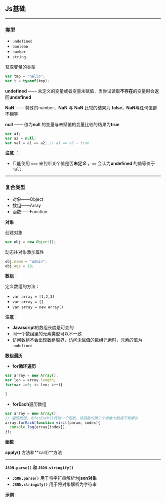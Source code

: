 ## Js基础



-----

### 类型

+ `undefined`
+ `boolean`
+ `number`
+ `string`

获取变量的类型

```javascript
var tmp = "hello";
var t = typeof(tmp);
```

**undefined** —— 未定义的变量或者变量未赋值，当尝试读取**不存在**的变量时会返回**undefined**

**NaN** —— 特殊的number，**NaN** 与 **NaN** 比较的结果为 **false**，**NaN**与任何值都不相等

**null** —— 值为**null** 的变量与未赋值的变量比较的结果为**true**

```javascript
var a1;
var a2 = null;
var val = a1 == a2; // a1 == a2 → true
```

**注意** ：

+ 只能使用 `===` 来判断某个值是否**未定义** ，`==` 会认为**undefined** 的值等价于`null`

-----

### 复合类型

+ 对象——Object
+ 数组——Array
+ 函数——Function




**对象**

创建对象

```javascript
var obj = new Object();
```

动态往对象添加属性

```javascript
obj.name = "admin";
obj.age = 18;
```



**数组**：

定义数组的方法：

+ `var array = [1,2,3]`
+ `var array = []`
+ `var array = new Array()`

**注意**：

+ **Javascript**的数组长度是可变的
+ 同一个数组里的元素类型可以不一致
+ 访问数组不会出现数组越界，访问未赋值的数组元素时，元素的值为 `undefined`



**数组遍历**

+ **for循环遍历**

```javascript
var array = new Array();
var len = array.length;
for(var i=0; i< len; i++){
  
}
```

+ **forEach**遍历数组

```javascript
var array = new Array();
// 遍历数组，向forEach()传递一个函数，该函数的第二个参数为数组下标索引
array.forEach(function visit(param, index){
  console.log(array[index]);
});
```



**函数**

**apply()** 方法和**call()**方法　



------

**`JSON.parse()` 和 `JSON.stringify()`**

+ **`JSON.parse()`** 用于将字符串解析为**json对象**
+ **`JSON.stringify()`** 用于将对象解析为字符串

**示例**：

```javascript

```

